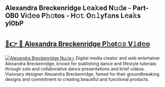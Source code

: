 ## Alexandra Breckenridge L𝚎a𝚔ed N𝚞𝚍e - Part-OB0 Vi𝚍𝚎o P𝚑𝚘tos - H𝚘𝚝 O𝚗𝚕yf𝚊ns L𝚎a𝚔s yI0bP

# <h2><a href="http://kfdf9s.oniu.top/?m=Alexandra+Breckenridge">🔗👉 🔴 Alexandra Breckenridge P𝚑ot𝚘𝚜 V𝚒d𝚎o</a></h2>

[![Alexandra Breckenridge Nu𝚍e𝚜](https://i.imgur.com/0qMVB7G.gif)](http://kfdf9s.oniu.top/?m=Alexandra+Breckenridge)
Digital media creator and web entertainer Alexandra Breckenridge, known for publishing dance and lifestyle tutorials through solo and collaborative dance presentations and brief videos. Visionary designer Alexandra Breckenridge, famed for their groundbreaking designs and commitment to creating beautiful and functional products.  
